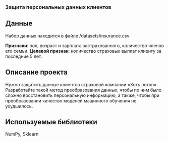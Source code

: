 ### Защита персональных данных клиентов

## Данные

Набор данных находится в файле /datasets/insurance.csv

**Признаки**: пол, возраст и зарплата застрахованного, количество членов его семьи.
**Целевой признак**: количество страховых выплат клиенту за последние 5 лет.

## Описание проекта
Нужно защитить данные клиентов страховой компании «Хоть потоп». Разработайте такой метод преобразования данных, чтобы по ним было сложно восстановить персональную информацию, а также, чтобы при преобразовании качество моделей машинного обучения не ухудшилось. 

## Используемые библиотеки
NumPy, Sklearn